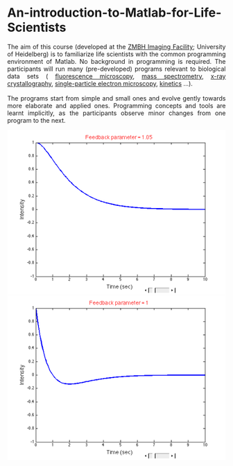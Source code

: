 # An-introduction-to-Matlab-for-Life-Scientists
<p align="justify">
The aim of this course (developed at the <a href="http://www.zmbh.uni-heidelberg.de/Central_Services/Imaging_Facility/matlab.html" target="blank">ZMBH Imaging Facility</a>; University of Heidelberg) is to familiarize life scientists with the common programming environment of Matlab. No background in programming is required. The participants will run many (pre-developed) programs relevant to biological data sets (
<a href="../../blob/master/Exercise-4/ex4_11.m" target="_blank">fluorescence microscopy</a>, 
<a href="../../blob/master/Exercise-2/ex2_12.m" target="_blank">mass spectrometry</a>, 
<a href="../../blob/master/Exercise-3/ex3_6.m" target="_blank">x-ray crystallography</a>, 
<a href="../../blob/master/Exercise-6/ex6_8.m" target="_blank">single-particle electron microscopy</a>, 
<a href="../../blob/master/Exercise-7/ex7_9.m" target="_blank">kinetics</a> 
...). 
<br /><br />
The programs start from simple and small ones and evolve gently towards more elaborate and applied ones. Programming concepts and tools are learnt implicitly, as the participants observe minor changes from one program to the next.
</p>

<p align="center">
<img src="./overdamped.png"></img>
<br/>
<img src="./underdamped.png"></img>
</p>
